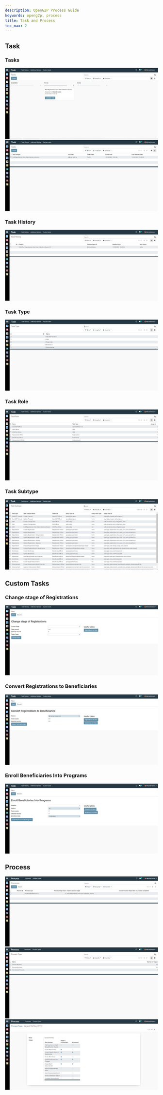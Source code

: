 ```yaml
---
description: OpenG2P Process Guide
keywords: openg2p, process
title: Task and Process
toc_max: 2
---
```


## **Task**

### Tasks
![](../images/task-kanban.png)
![](../images/task-list.png)

### Task History
![](../images/task-history.png)

### Task Type
![](../images/task-type.png)

### Task Role
![](../images/task-role.png)

### Task Subtype
![](../images/task-subtype.png)

## Custom Tasks

### Change stage of Registrations
![](../images/task-changestageregd.png)

### Convert Registrations to Beneficiaries
![](../images/task-regd2bene.png)

### Enroll Beneficiaries Into Programs
![](../images/task-enrollbene.png)


## Process
![](../images/process-list.png)
![](../images/process-type-list.png)
![](../images/process-type-detail.png)

